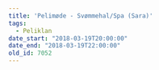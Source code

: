 ```yaml
---
title: 'Pelimøde - Svømmehal/Spa (Sara)'
tags:
  - Peliklan
date_start: "2018-03-19T20:00:00"
date_end: "2018-03-19T22:00:00"
old_id: 7052
---
```

